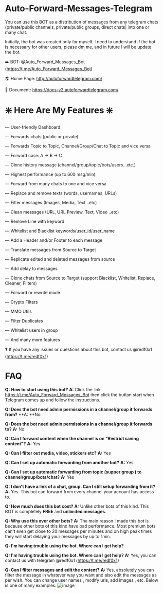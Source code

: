 # Auto-Forward-Messages-Telegram
You can use this BOT as a distribution of messages from any telegram chats (private/public channels, private/public groups, direct chats) into one or many chat.

Initially, the bot was created only for myself. I need to understand if the bot is necessary for other users, please dm me, and in future I will be update the bot.

➡️ BOT: @Auto_Forward_Messages_Bot (https://t.me/Auto_Forward_Messages_Bot)

🌎 Home Page: http://autoforwardtelegram.com/

📖 Document: https://docs-v2.autoforwardtelegram.com/

# ❇️ Here Are My Features ❇️
— User-friendly Dashboard

— Forwards chats (public or private)

— Forwards Topic to Topic, Channel/Group/Chat to Topic and vice versa

— Forward case: A -> B -> C

— Clone history message (channel/group/topic/bots/users...etc.)

— Highest performance (up to 600 msg/min)

— Forward from many chats to one and vice versa

— Replace and remove texts (words, usernames, URLs)

— Filter messages (Images, Media, Text ..etc)

— Clean messages (URL, URL Preview, Text, Video ..etc)

— Remove Line with keyword

— Whitelist and Blacklist keywords/user_id/user_name

— Add a Header and/or Footer to each message

— Translate messages from Source to Target

— Replicate edited and deleted messages from source

— Add delay to messages

— Clone chats from Source to Target (support Blacklist, Whitelist, Replace, Cleaner, Filters)

— Forward or rewrite mode

— Crypto Filters

— MMO Utils

— Filter Duplicates

— Whitelist users in group

— And many more features

❓ If you have any issues or questions about this bot, contact us @redf0x1 (https://t.me/redf0x1)

# FAQ
**Q:** **How to start using this bot?**
**A:** Click the link https://t.me/Auto_Forward_Messages_Bot then click the button start when Telegram comes up and follow the instructions.

**Q: Does the bot need admin permissions in a channel/group it forwards from?**
**A: **No

**Q: Does the bot need admin permissions in a channel/group it forwards to?**
**A:** No

**Q: Can I forward content when the channel is on "**Restrict saving content**"?**
**A:** Yes

**Q: Can I filter out media, video, stickers etc?**
**A:** Yes

**Q: Can I set up automatic forwarding from another bot?**
**A:** Yes

**Q: Can I set up automatic forwarding from topic (supper group ) to channel/group/bots/chat?**
**A:** Yes

**Q: I don't have a link of a chat, group. Can I still setup forwarding from it?**
**A:** Yes. This bot can forward from every channel your account has access to.

**Q: How much does this bot cost?**
**A:** Unlike other bots of this kind. This BOT is completely **FREE** and **unlimited messages**.

**Q: Why use this over other bots?**
**A:** The main reason I made this bot is because other bots of this kind have bad performance. Most premium bots can't even get close to 20 messages per minutes and on high peak times they will start delaying your messages by up to 1min.

**Q: I'm having trouble using the bot. Where can I get help?**

**Q: I'm having trouble using the bot. Where can I get help?**
**A:** Yes, you can contact us with telegram @redf0x1 (https://t.me/redf0x1)

**Q: Can I filter messages and edit the content?**
**A:** Yes, absolutely you can filter the message in whatever way you want and also edit the messages as per wish. You can change user names , modify urls, add images , etc. Below is one of many examples.
![image](https://github.com/redf0x1/Auto-Forward-Messages/assets/94031200/fb345fa3-e6b8-4187-9f27-10010a8628db)

